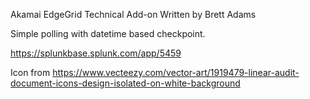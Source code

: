 Akamai EdgeGrid Technical Add-on Written by Brett Adams

Simple polling with datetime based checkpoint.

https://splunkbase.splunk.com/app/5459

Icon from https://www.vecteezy.com/vector-art/1919479-linear-audit-document-icons-design-isolated-on-white-background